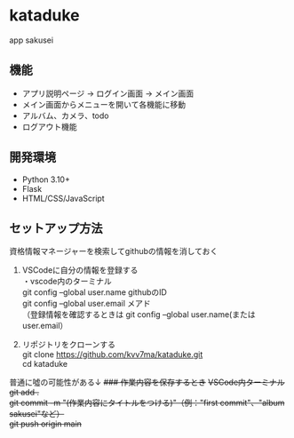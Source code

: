 # kataduke
app sakusei

## 機能
- アプリ説明ページ → ログイン画面 → メイン画面 
- メイン画面からメニューを開いて各機能に移動
- アルバム、カメラ、todo
- ログアウト機能

## 開発環境
- Python 3.10+
- Flask
- HTML/CSS/JavaScript

## セットアップ方法
資格情報マネージャーを検索してgithubの情報を消しておく<br>

1. VSCodeに自分の情報を登録する<br>
  ・vscode内のターミナル<br>
  git config –global user.name githubのID<br>
  git config –global user.email メアド<br>
  （登録情報を確認するときは git config –global user.name(またはuser.email）

3. リポジトリをクローンする<br>
  git clone https://github.com/kvv7ma/kataduke.git<br>
  cd kataduke

普通に噓の可能性がある↓
~~### 作業内容を保存するとき~~
  ~~VSCode内ターミナル<br>~~
    ~~git add .<br>~~
    ~~git commit -m "(作業内容にタイトルをつける)"（例："first commit"、"album sakusei"など）<br>~~
    ~~git push origin main <br>~~
